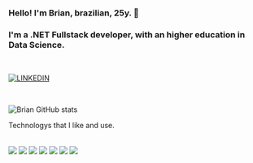 ### Hello! I'm Brian, brazilian, 25y. 👋

### I'm  a .NET Fullstack developer, with an higher education in Data Science.
<br/>

[![LINKEDIN](https://img.shields.io/badge/LinkedIn-0077B5?style=for-the-badge&logo=linkedin&logoColor=white)](https://www.linkedin.com/in/brianzan/)

<br/>

![Brian GitHub stats](https://github-readme-stats.vercel.app/api?username=brianzzs&hide=stars,prs,contribs&show_icons=true&theme=radical)


Technologys that I like and use.

<div style = "display: inline_block">
<br/>

<img align="center" src="https://img.shields.io/badge/Python-3776AB?style=for-the-badge&logo=python&logoColor=white">
<img align="center" src="https://img.shields.io/badge/C%23-239120?style=for-the-badge&logo=c-sharp&logoColor=white">
<img align="center" src="https://img.shields.io/badge/.NET-5C2D91?style=for-the-badge&logo=.net&logoColor=white">
<img align="center" src="https://img.shields.io/badge/JavaScript-323330?style=for-the-badge&logo=javascript&logoColor=F7DF1E">
<img align="center" src="https://img.shields.io/badge/React-20232A?style=for-the-badge&logo=react&logoColor=61DAFB">
<img align="center" src="https://img.shields.io/badge/HTML5-E34F26?style=for-the-badge&logo=html5&logoColor=white">
<img align="center" src="https://img.shields.io/badge/Microsoft_SQL_Server-CC2927?style=for-the-badge&logo=microsoft-sql-server&logoColor=white">





</div>


